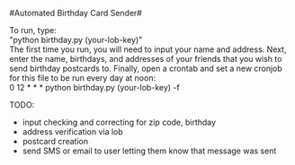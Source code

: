 #Automated Birthday Card Sender#

To run, type:  
"python birthday.py (your-lob-key)"  
The first time you run, you will need to input your name and address.
Next, enter the name, birthdays, and addresses of your friends that you wish to send birthday postcards to.
Finally, open a crontab and set a new cronjob for this file to be run every day at noon:  
0 12 * * * python birthday.py (your-lob-key) -f


TODO:
- input checking and correcting for zip code, birthday
- address verification via lob
- postcard creation
- send SMS or email to user letting them know that message was sent



